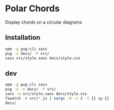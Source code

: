 # Polar Chords
Display chords on a circular diagrams


## Installation
```bash
npm -g pug-cli sass
pug -o docs/ -P src/
sass src/style.sass docs/style.css
```

## dev
```bash
npm -g pug-cli sass
pug -w -o docs/ -P src/
sass -w src/style.sass docs/style.css
fswatch -0 src/*.js | xargs -0 -n 1 -I {} cp {} 
docs/
```